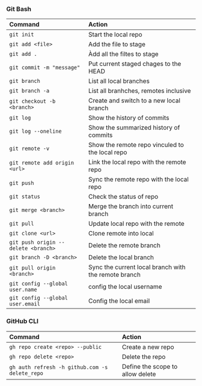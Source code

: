 ### Git Bash  

|Command|Action|
|:---|:---|
|`git init`|Start the local repo|
|`git add <file>`|Add the file to stage|  
|`git add .`|Àdd all the filtes to stage|
|`git commit -m "message"`|Put current staged chages to the HEAD|   
|`git branch`|List all local branches|
|`git branch -a`|List all branhches, remotes inclusive|
|`git checkout -b <branch>`|Create and switch to a new local branch|
|`git log`|Show the history of commits|
|`git log --oneline`|Show the summarized history of commits|  
|`git remote -v`|Show the remote repo vinculed to the local repo|  
|`git remote add origin <url>`|Link the local repo with the remote repo|  
|`git push`|Sync the remote repo with the local repo|
|`git status`|Check the status of repo
|`git merge <branch>`|Merge the branch into current branch|
|`git pull`|Update local repo with the remote|
|`git clone <url>`|Clone remote into local|  
|`git push origin --delete <branch>`|Delete the remote branch|  
|`git branch -D <branch>`|Delete the local branch|
|`git pull origin <branch>`|Sync the current local branch with the remote branch|  
|`git config --global user.name`|config the local username|  
|`git config --global user.email`|Config the local email|  

### GitHub CLI  

|Command|Action|
|:---|:---|
|`gh repo create <repo> --public`|Create a new repo|  
|`gh repo delete <repo>`|Delete the repo|  
|`gh auth refresh -h github.com -s delete_repo`|Define the scope to allow delete|
